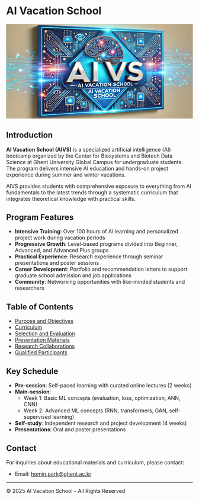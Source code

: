# AI Vacation School

![AIVS Banner](assets/aivs_banner.png)

## Introduction

**AI Vacation School (AIVS)** is a specialized artificial intelligence (AI) bootcamp organized by the Center for Biosystems and Biotech Data Science at Ghent University Global Campus for undergraduate students. The program delivers intensive AI education and hands-on project experience during summer and winter vacations.

AIVS provides students with comprehensive exposure to everything from AI fundamentals to the latest trends through a systematic curriculum that integrates theoretical knowledge with practical skills.

## Program Features

- **Intensive Training**: Over 100 hours of AI learning and personalized project work during vacation periods
- **Progressive Growth**: Level-based programs divided into Beginner, Advanced, and Advanced Plus groups
- **Practical Experience**: Research experience through seminar presentations and poster sessions
- **Career Development**: Portfolio and recommendation letters to support graduate school admission and job applications
- **Community**: Networking opportunities with like-minded students and researchers

## Table of Contents

- [Purpose and Objectives](purpose.md)
- [Curriculum](curriculum.md)
- [Selection and Evaluation](evaluation.md)
- [Presentation Materials](showcases.md)
- [Research Collaborations](collaborations.md)
- [Qualified Participants](alumni.md)

## Key Schedule

- **Pre-session**: Self-paced learning with curated online lectures (2 weeks)
- **Main-session**: 
  - Week 1: Basic ML concepts (evaluation, loss, optimization, ANN, CNN)
  - Week 2: Advanced ML concepts (RNN, transformers, GAN, self-supervised learning)
- **Self-study**: Independent research and project development (4 weeks)
- **Presentations**: Oral and poster presentations


## Contact

For inquiries about educational materials and curriculum, please contact:
- Email: homin.park@ghent.ac.kr

---

© 2025 AI Vacation School - All Rights Reserved
